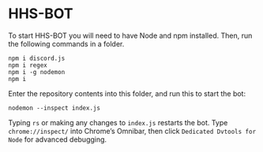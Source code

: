 # HHS-BOT

To start HHS-BOT you will need to have Node and npm installed.
Then, run the following commands in a folder.
```
npm i discord.js
npm i regex
npm i -g nodemon
npm i
```
Enter the repository contents into this folder, and run this to start the bot:
```
nodemon --inspect index.js
```
Typing `rs` or making any changes to `index.js` restarts the bot.
Type `chrome://inspect/` into Chrome’s Omnibar, then click `Dedicated Dvtools for Node` for advanced debugging.
